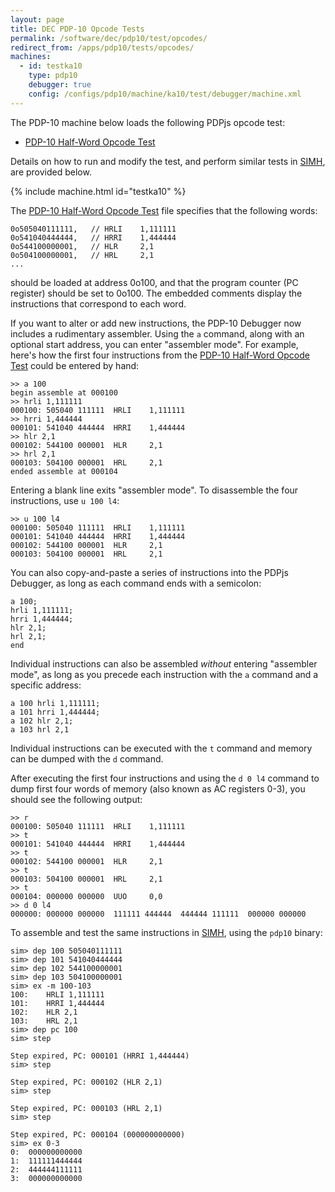 ```yaml
---
layout: page
title: DEC PDP-10 Opcode Tests
permalink: /software/dec/pdp10/test/opcodes/
redirect_from: /apps/pdp10/tests/opcodes/
machines:
  - id: testka10
    type: pdp10
    debugger: true
    config: /configs/pdp10/machine/ka10/test/debugger/machine.xml
---
```


The PDP-10 machine below loads the following PDPjs opcode test:

- [PDP-10 Half-Word Opcode Test](OPTEST01.json)

Details on how to run and modify the test, and perform similar tests in [SIMH](https://github.com/simh/simh),
are provided below.

{% include machine.html id="testka10" %}

The [PDP-10 Half-Word Opcode Test](OPTEST01.json) file specifies that the following words:

	0o505040111111,   // HRLI    1,111111
	0o541040444444,   // HRRI    1,444444
	0o544100000001,   // HLR     2,1
	0o504100000001,   // HRL     2,1
	...

should be loaded at address 0o100, and that the program counter (PC register) should be set to 0o100.  The embedded
comments display the instructions that correspond to each word.

If you want to alter or add new instructions, the PDP-10 Debugger now includes a rudimentary assembler.  Using the `a` command,
along with an optional start address, you can enter "assembler mode".  For example, here's how the first four instructions from
the [PDP-10 Half-Word Opcode Test](OPTEST01.json) could be entered by hand:

	>> a 100
	begin assemble at 000100
	>> hrli 1,111111
	000100: 505040 111111  HRLI    1,111111
	>> hrri 1,444444
	000101: 541040 444444  HRRI    1,444444
	>> hlr 2,1
	000102: 544100 000001  HLR     2,1
	>> hrl 2,1
	000103: 504100 000001  HRL     2,1
	ended assemble at 000104

Entering a blank line exits "assembler mode".  To disassemble the four instructions, use `u 100 l4`:

	>> u 100 l4
	000100: 505040 111111  HRLI    1,111111
	000101: 541040 444444  HRRI    1,444444
	000102: 544100 000001  HLR     2,1
	000103: 504100 000001  HRL     2,1

You can also copy-and-paste a series of instructions into the PDPjs Debugger, as long as each command ends
with a semicolon:

	a 100;
	hrli 1,111111;
	hrri 1,444444;
	hlr 2,1;
	hrl 2,1;
	end

Individual instructions can also be assembled *without* entering "assembler mode", as long as you precede
each instruction with the `a` command and a specific address:

	a 100 hrli 1,111111;
	a 101 hrri 1,444444;
	a 102 hlr 2,1;
	a 103 hrl 2,1

Individual instructions can be executed with the `t` command and memory can be dumped with the `d` command.

After executing the first four instructions and using the `d 0 l4` command to dump first four words of memory
(also known as AC registers 0-3), you should see the following output:

	>> r
	000100: 505040 111111  HRLI    1,111111
	>> t
	000101: 541040 444444  HRRI    1,444444
	>> t
	000102: 544100 000001  HLR     2,1
	>> t
	000103: 504100 000001  HRL     2,1
	>> t
	000104: 000000 000000  UUO     0,0
	>> d 0 l4
	000000: 000000 000000  111111 444444  444444 111111  000000 000000   

To assemble and test the same instructions in [SIMH](https://github.com/simh/simh), using the `pdp10` binary:

	sim> dep 100 505040111111
	sim> dep 101 541040444444
	sim> dep 102 544100000001
	sim> dep 103 504100000001
	sim> ex -m 100-103
	100:	HRLI 1,111111
	101:	HRRI 1,444444
	102:	HLR 2,1
	103:	HRL 2,1
	sim> dep pc 100
	sim> step
	
	Step expired, PC: 000101 (HRRI 1,444444)
	sim> step
	
	Step expired, PC: 000102 (HLR 2,1)
	sim> step
	
	Step expired, PC: 000103 (HRL 2,1)
	sim> step
	
	Step expired, PC: 000104 (000000000000)
	sim> ex 0-3
	0:	000000000000
	1:	111111444444
	2:	444444111111
	3:	000000000000
